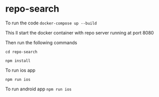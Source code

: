 # repo-search

To run the code
`docker-compose up --build`

This ll start the docker container with repo server running at port 8080

Then run the following commands

`cd repo-search`

`npm install`

To run ios app

`npm run ios` 

To run android app
`npm run ios`


